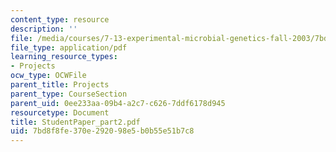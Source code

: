 ```yaml
---
content_type: resource
description: ''
file: /media/courses/7-13-experimental-microbial-genetics-fall-2003/7bd8f8fe370e292098e5b0b55e51b7c8_StudentPaper_part2.pdf
file_type: application/pdf
learning_resource_types:
- Projects
ocw_type: OCWFile
parent_title: Projects
parent_type: CourseSection
parent_uid: 0ee233aa-09b4-a2c7-c626-7ddf6178d945
resourcetype: Document
title: StudentPaper_part2.pdf
uid: 7bd8f8fe-370e-2920-98e5-b0b55e51b7c8
---
```


